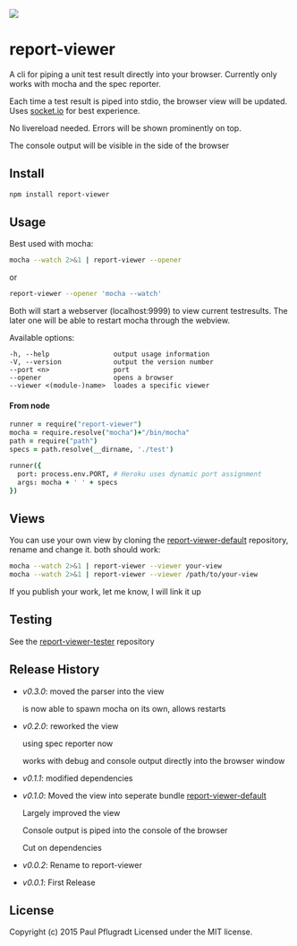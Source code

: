 ![](https://raw.githubusercontent.com/paulpflug/report-viewer/gh-pages/report-viewer.png)
# report-viewer

A cli for piping a unit test result directly into your browser.
Currently only works with mocha and the spec reporter.

Each time a test result is piped into stdio, the browser view will be updated.
Uses [socket.io](http://socket.io/) for best experience.

No livereload needed.
Errors will be shown prominently on top.

The console output will be visible in the side of the browser

## Install

```sh
npm install report-viewer

```

## Usage
Best used with mocha:
```sh
mocha --watch 2>&1 | report-viewer --opener
```
or
```sh
report-viewer --opener 'mocha --watch'
```
Both will start a webserver (localhost:9999) to view current testresults.
The later one will be able to restart mocha through the webview.

Available options:
```
-h, --help                output usage information
-V, --version             output the version number
--port <n>                port
--opener                  opens a browser
--viewer <(module-)name>  loades a specific viewer
```
#### From node

```coffee
runner = require("report-viewer")
mocha = require.resolve("mocha")+"/bin/mocha"
path = require("path")
specs = path.resolve(__dirname, './test')

runner({
  port: process.env.PORT, # Heroku uses dynamic port assignment
  args: mocha + ' ' + specs
})
```
## Views

You can use your own view by cloning the [report-viewer-default](https://github.com/paulpflug/report-viewer-default) repository, rename and change it.
both should work:
```sh
mocha --watch 2>&1 | report-viewer --viewer your-view
mocha --watch 2>&1 | report-viewer --viewer /path/to/your-view
```

If you publish your work, let me know, I will link it up

## Testing

See the [report-viewer-tester](https://github.com/paulpflug/report-viewer-tester) repository

## Release History
 - *v0.3.0*:
    moved the parser into the view

    is now able to spawn mocha on its own, allows restarts
 - *v0.2.0*:
    reworked the view

    using spec reporter now

    works with debug and console output directly into the browser window
 - *v0.1.1*: modified dependencies
 - *v0.1.0*:
   Moved the view into seperate bundle [report-viewer-default](https://github.com/paulpflug/report-viewer-default)

   Largely improved the view

   Console output is piped into the console of the browser

   Cut on dependencies

 - *v0.0.2*: Rename to report-viewer
 - *v0.0.1*: First Release

## License
Copyright (c) 2015 Paul Pflugradt
Licensed under the MIT license.
